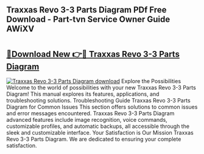 ## Traxxas Revo 3-3 Parts Diagram PDf Free Download - Part-tvn Service Owner Guide AWiXV

# <h2><a href="http://dfo355p.blite.top/?on=Traxxas+Revo+3-3+Parts+Diagram">🔗Download New 👉🔴 Traxxas Revo 3-3 Parts Diagram</a></h2>

[![Traxxas Revo 3-3 Parts Diagram download](https://i.imgur.com/lujVjoI.png)](http://dfo355p.blite.top/?on=Traxxas+Revo+3-3+Parts+Diagram)
Explore the Possibilities Welcome to the world of possibilities with your new Traxxas Revo 3-3 Parts Diagram! This manual explores its features, applications, and troubleshooting solutions. Troubleshooting Guide Traxxas Revo 3-3 Parts Diagram for Common Issues This section offers solutions to common issues and error messages encountered. Traxxas Revo 3-3 Parts Diagram advanced features include image recognition, voice commands, customizable profiles, and automatic backups, all accessible through the sleek and customizable interface. Your Satisfaction is Our Mission Traxxas Revo 3-3 Parts Diagram. We are dedicated to ensuring your complete satisfaction.
